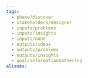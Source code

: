 ```yaml
---
tags:
  - phase/discover
  - stakeholders/designer
  - inputs/problems
  - inputs/insights
  - inputs/none
  - outputs/ideas
  - outputs/problems
  - outputs/insights
  - goal/informationGathering
aliases:
---
```

